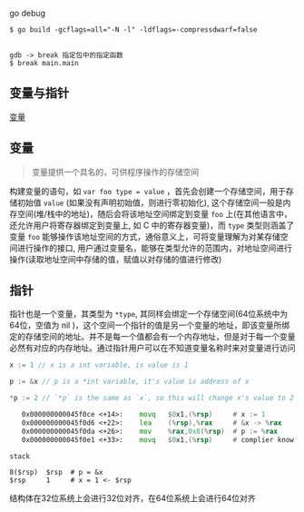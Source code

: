go debug

```
$ go build -gcflags=all="-N -l" -ldflags=-compressdwarf=false


gdb -> break 指定包中的指定函数
$ break main.main
```

## 变量与指针

[变量](https://books.studygolang.com/gopl-zh/ch2/ch2-03.html)

## 变量

> 变量提供一个具名的，可供程序操作的存储空间

构建变量的语句，如 `var foo type = value` ，首先会创建一个存储空间，用于存储初始值 `value` (如果没有声明初始值，则进行零初始化), 这个存储空间一般是内存空间(堆/栈中的地址)，随后会将该地址空间绑定到变量 `foo` 上(在其他语言中，还允许用户将寄存器绑定到变量上, 如 C 中的寄存器变量)，而 `type` 类型则涵盖了变量 `foo` 能够操作该地址空间的方式，通俗意义上，可将变量理解为对某存储空间进行操作的接口, 用户通过变量名，能够在类型允许的范围内，对地址空间进行操作(读取地址空间中存储的值，赋值以对存储的值进行修改)

## 指针

指针也是一个变量，其类型为 `*type`, 其同样会绑定一个存储空间(64位系统中为64位，空值为 nil )，这个空间一个指针的值是另一个变量的地址，即该变量所绑定的存储空间的地址。并不是每一个值都会有一个内存地址，但是对于每一个变量必然有对应的内存地址。通过指针用户可以在不知道变量名称时来对变量进行访问

```go
x := 1 // x is a int variable, is value is 1

p := &x // p is a *int variable, it's value is address of x

*p := 2 // `*p` is the same as `x`, so this will change x's value to 2
```

```asm
   0x000000000045f0ce <+14>:    movq   $0x1,(%rsp)     # x := 1
   0x000000000045f0d6 <+22>:    lea    (%rsp),%rax     # &x -> %rax
   0x000000000045f0da <+26>:    mov    %rax,0x8(%rsp)  # p := %rax
   0x000000000045f0e1 <+33>:    movq   $0x1,(%rsp)     # complier know *p is x and address is $rsp  
```


```
stack

8($rsp)  $rsp  # p = &x  
$rsp     1     # x = 1 <- $rsp

```

结构体在32位系统上会进行32位对齐，在64位系统上会进行64位对齐
